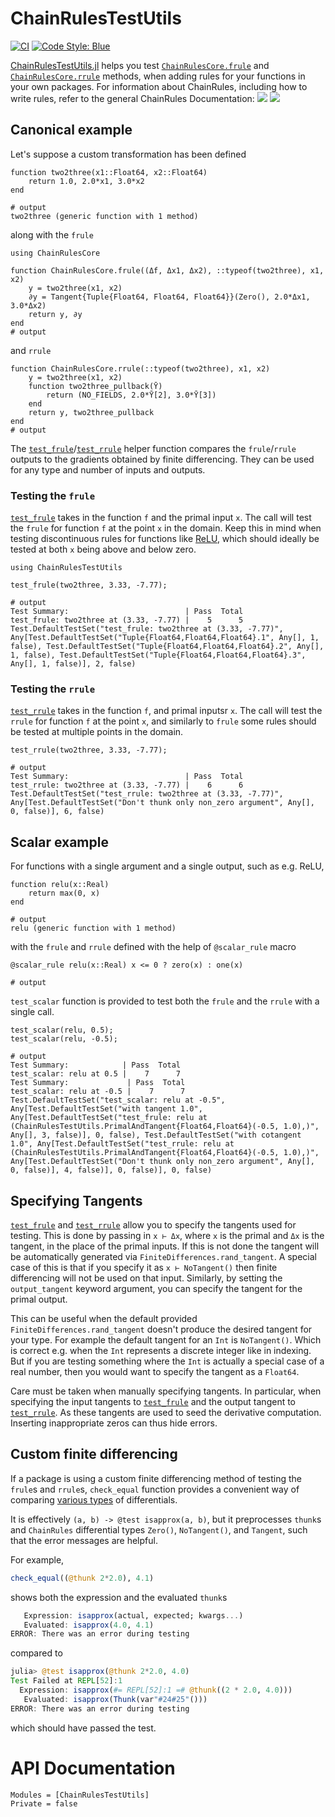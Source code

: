 # ChainRulesTestUtils

[![CI](https://github.com/JuliaDiff/ChainRulesTestUtils.jl/workflows/CI/badge.svg?branch=master)](https://github.com/JuliaDiff/ChainRulesTestUtils.jl/actions?query=workflow%3ACI)
[![Code Style: Blue](https://img.shields.io/badge/code%20style-blue-4495d1.svg)](https://github.com/invenia/BlueStyle)


[ChainRulesTestUtils.jl](https://github.com/JuliaDiff/ChainRulesTestUtils.jl) helps you test [`ChainRulesCore.frule`](http://www.juliadiff.org/ChainRulesCore.jl/dev/api.html) and [`ChainRulesCore.rrule`](http://www.juliadiff.org/ChainRulesCore.jl/dev/api.html) methods, when adding rules for your functions in your own packages.
For information about ChainRules, including how to write rules, refer to the general ChainRules Documentation:
[![](https://img.shields.io/badge/docs-master-blue.svg)](https://JuliaDiff.github.io/ChainRulesCore.jl/dev)
[![](https://img.shields.io/badge/docs-stable-blue.svg)](https://JuliaDiff.github.io/ChainRulesCore.jl/stable)

## Canonical example

Let's suppose a custom transformation has been defined
```jldoctest ex; output = false
function two2three(x1::Float64, x2::Float64)
    return 1.0, 2.0*x1, 3.0*x2
end

# output
two2three (generic function with 1 method)
```
along with the `frule`
```jldoctest ex; output = false
using ChainRulesCore

function ChainRulesCore.frule((Δf, Δx1, Δx2), ::typeof(two2three), x1, x2)
    y = two2three(x1, x2)
    ∂y = Tangent{Tuple{Float64, Float64, Float64}}(Zero(), 2.0*Δx1, 3.0*Δx2)
    return y, ∂y
end
# output

```
and `rrule`
```jldoctest ex; output = false
function ChainRulesCore.rrule(::typeof(two2three), x1, x2)
    y = two2three(x1, x2)
    function two2three_pullback(Ȳ)
        return (NO_FIELDS, 2.0*Ȳ[2], 3.0*Ȳ[3])
    end
    return y, two2three_pullback
end
# output

```

The [`test_frule`](@ref)/[`test_rrule`](@ref) helper function compares the `frule`/`rrule` outputs
to the gradients obtained by finite differencing.
They can be used for any type and number of inputs and outputs.

### Testing the `frule`

[`test_frule`](@ref) takes in the function `f` and the primal input `x`.
The call will test the `frule` for function `f` at the point `x` in the domain.
Keep this in mind when testing discontinuous rules for functions like [ReLU](https://en.wikipedia.org/wiki/Rectifier_(neural_networks)), which should ideally be tested at both `x` being above and below zero.

```jldoctest ex; output = false
using ChainRulesTestUtils

test_frule(two2three, 3.33, -7.77);

# output
Test Summary:                          | Pass  Total
test_frule: two2three at (3.33, -7.77) |    5      5
Test.DefaultTestSet("test_frule: two2three at (3.33, -7.77)", Any[Test.DefaultTestSet("Tuple{Float64,Float64,Float64}.1", Any[], 1, false), Test.DefaultTestSet("Tuple{Float64,Float64,Float64}.2", Any[], 1, false), Test.DefaultTestSet("Tuple{Float64,Float64,Float64}.3", Any[], 1, false)], 2, false)
```

### Testing the `rrule`

[`test_rrule`](@ref) takes in the function `f`, and primal inputsr `x`.
The call will test the `rrule` for function `f` at the point `x`, and similarly to `frule` some rules should be tested at multiple points in the domain.

```jldoctest ex; output = false
test_rrule(two2three, 3.33, -7.77);

# output
Test Summary:                          | Pass  Total
test_rrule: two2three at (3.33, -7.77) |    6      6
Test.DefaultTestSet("test_rrule: two2three at (3.33, -7.77)", Any[Test.DefaultTestSet("Don't thunk only non_zero argument", Any[], 0, false)], 6, false)
```

## Scalar example

For functions with a single argument and a single output, such as e.g. ReLU,
```jldoctest ex; output = false
function relu(x::Real)
    return max(0, x)
end

# output
relu (generic function with 1 method)
```
with the `frule` and `rrule` defined with the help of `@scalar_rule` macro
```jldoctest ex; output = false
@scalar_rule relu(x::Real) x <= 0 ? zero(x) : one(x)

# output

```

`test_scalar` function is provided to test both the `frule` and the `rrule` with a single
call.
```jldoctest ex; output = false
test_scalar(relu, 0.5);
test_scalar(relu, -0.5);

# output
Test Summary:            | Pass  Total
test_scalar: relu at 0.5 |    7      7
Test Summary:             | Pass  Total
test_scalar: relu at -0.5 |    7      7
Test.DefaultTestSet("test_scalar: relu at -0.5", Any[Test.DefaultTestSet("with tangent 1.0", Any[Test.DefaultTestSet("test_frule: relu at (ChainRulesTestUtils.PrimalAndTangent{Float64,Float64}(-0.5, 1.0),)", Any[], 3, false)], 0, false), Test.DefaultTestSet("with cotangent 1.0", Any[Test.DefaultTestSet("test_rrule: relu at (ChainRulesTestUtils.PrimalAndTangent{Float64,Float64}(-0.5, 1.0),)", Any[Test.DefaultTestSet("Don't thunk only non_zero argument", Any[], 0, false)], 4, false)], 0, false)], 0, false)
```

## Specifying Tangents
[`test_frule`](@ref) and [`test_rrule`](@ref) allow you to specify the tangents used for testing.
This is done by passing in `x ⊢ Δx`, where `x` is the primal and `Δx` is the tangent, in the place of the primal inputs.
If this is not done the tangent will be automatically generated via `FiniteDifferences.rand_tangent`.
A special case of this is that if you specify it as `x ⊢ NoTangent()` then finite differencing will not be used on that input.
Similarly, by setting the `output_tangent` keyword argument, you can specify the tangent for the primal output.

This can be useful when the default provided `FiniteDifferences.rand_tangent` doesn't produce the desired tangent for your type.
For example the default tangent for an `Int` is `NoTangent()`.
Which is correct e.g. when the `Int` represents a discrete integer like in indexing.
But if you are testing something where the `Int` is actually a special case of a real number, then you would want to specify the tangent as a `Float64`.

Care must be taken when manually specifying tangents.
In particular, when specifying the input tangents to [`test_frule`](@ref) and the output tangent to [`test_rrule`](@ref).
As these tangents are used to seed the derivative computation.
Inserting inappropriate zeros can thus hide errors.

## Custom finite differencing

If a package is using a custom finite differencing method of testing the `frule`s and `rrule`s, `check_equal` function provides a convenient way of comparing [various types](https://www.juliadiff.org/ChainRulesCore.jl/dev/design/many_differentials.html#Design-Notes:-The-many-to-many-relationship-between-differential-types-and-primal-types.) of differentials.

It is effectively `(a, b) -> @test isapprox(a, b)`, but it preprocesses `thunk`s and `ChainRules` differential types `Zero()`, `NoTangent()`, and `Tangent`, such that the error messages are helpful.

For example,
```julia
check_equal((@thunk 2*2.0), 4.1)
```
shows both the expression and the evaluated `thunk`s
```julia
   Expression: isapprox(actual, expected; kwargs...)
   Evaluated: isapprox(4.0, 4.1)
ERROR: There was an error during testing
```
compared to
```julia
julia> @test isapprox(@thunk 2*2.0, 4.0)
Test Failed at REPL[52]:1
  Expression: isapprox(#= REPL[52]:1 =# @thunk((2 * 2.0, 4.0)))
   Evaluated: isapprox(Thunk(var"#24#25"()))
ERROR: There was an error during testing
```
which should have passed the test.
# API Documentation

```@autodocs
Modules = [ChainRulesTestUtils]
Private = false
```
